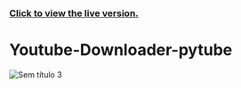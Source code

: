 ### [Click to view the live version.](https://www.jvsdo.com/projects/Youtube-Downloader-pytube-main/)
# Youtube-Downloader-pytube
![Sem título](https://user-images.githubusercontent.com/46056798/226751130-3f33e5b0-4877-4e87-b25f-f737ab447b20.png)
3
